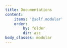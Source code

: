```yaml
---
title: Documentations
content:
    items: '@self.modular'
    order:
        by: folder
        dir: asc
body_classes: modular
---
```


